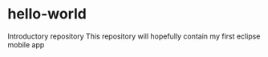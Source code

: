 # hello-world
Introductory repository
This repository will hopefully contain my first eclipse mobile app
